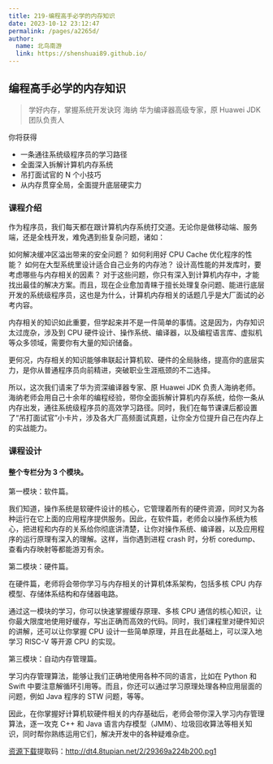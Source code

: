 ```yaml
---
title: 219-编程高手必学的内存知识
date: 2023-10-12 23:12:47
permalink: /pages/a2265d/
author: 
  name: 北鸟南游
  link: https://shenshuai89.github.io/
---
```

## 编程高手必学的内存知识

> 学好内存，掌握系统开发诀窍
> 海纳  华为编译器高级专家，原 Huawei JDK 团队负责人

你将获得

- 一条通往系统级程序员的学习路径
- 全面深入拆解计算机内存系统
- 吊打面试官的 N 个小技巧
- 从内存贯穿全局，全面提升底层硬实力

### 课程介绍

作为程序员，我们每天都在跟计算机内存系统打交道。无论你是做移动端、服务端，还是全栈开发，难免遇到些复杂问题，诸如：

如何解决缓冲区溢出带来的安全问题？
如何利用好 CPU Cache 优化程序的性能？
如何在大型系统里设计适合自己业务的内存池？
设计高性能的并发库时，要考虑哪些与内存相关的因素？
对于这些问题，你只有深入到计算机内存中，才能找出最佳的解决方案。而且，现在企业愈加青睐于擅长处理复杂问题、能进行底层开发的系统级程序员，这也是为什么，计算机内存相关的话题几乎是大厂面试的必考内容。

内存相关的知识如此重要，但学起来并不是一件简单的事情。这是因为，内存知识太过庞杂，涉及到 CPU 硬件设计、操作系统、编译器，以及编程语言库、虚拟机等众多领域，需要你有大量的知识储备。

更何况，内存相关的知识能够串联起计算机软、硬件的全局脉络，提高你的底层实力，是你从普通程序员向前精进，突破职业生涯瓶颈的不二选择。

所以，这次我们请来了华为资深编译器专家、原 Huawei JDK 负责人海纳老师。海纳老师会用自己十余年的编程经验，带你全面拆解计算机内存系统，给你一条从内存出发，通往系统级程序员的高效学习路径。同时，我们在每节课课后都设置了“吊打面试官”小卡片，涉及各大厂高频面试真题，让你全方位提升自己在内存上的实战能力。

### 课程设计

#### 整个专栏分为 3 个模块。

第一模块：软件篇。

我们知道，操作系统是软硬件设计的核心，它管理着所有的硬件资源，同时又为各种运行在它上面的应用程序提供服务。因此，在软件篇，老师会以操作系统为核心，把进程和内存的关系给你彻底讲清楚，让你对操作系统、编译器，以及应用程序的运行原理有深入的理解。这样，当你遇到进程 crash 时，分析 coredump、查看内存映射等都能游刃有余。

第二模块：硬件篇。

在硬件篇，老师将会带你学习与内存相关的计算机体系架构，包括多核 CPU 内存模型、存储体系结构和存储器电路。

通过这一模块的学习，你可以快速掌握缓存原理、多核 CPU 通信的核心知识，让你最大限度地使用好缓存，写出正确而高效的代码。同时，我们课程里对硬件知识的讲解，还可以让你掌握 CPU 设计一些简单原理，并且在此基础上，可以深入地学习 RISC-V 等开源 CPU 的实现。

第三模块：自动内存管理篇。

学习内存管理算法，能够让我们正确地使用各种不同的语言，比如在 Python 和 Swift 中要注意解循环引用等。而且，你还可以通过学习原理处理各种应用层面的问题，例如 Java 程序的 STW 问题，等等。

因此，在你掌握好计算机软硬件相关的内存基础后，老师会带你深入学习内存管理算法，逐一攻克 C++ 和 Java 语言内存模型（JMM）、垃圾回收算法等相关知识，同时帮你熟练运用它们，解决开发中的各种疑难杂症。

[资源下载](https://pan.baidu.com/s/1l9YdBwB7T5p17ZZfNESelQ)提取码：http://dt4.8tupian.net/2/29369a224b200.pg1
